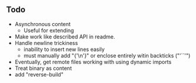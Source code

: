 
## Todo

- Asynchronous content
    - Useful for extending
- Make work like described API in readme.
- Handle newline trickiness
    - inability to insert new lines easily
    - must manually add "{'\n'}" or enclose entirely witin backticks ("'``'")
- Eventually, get remote files working with using dynamic imports
- Treat binary as content
- add "reverse-build"

